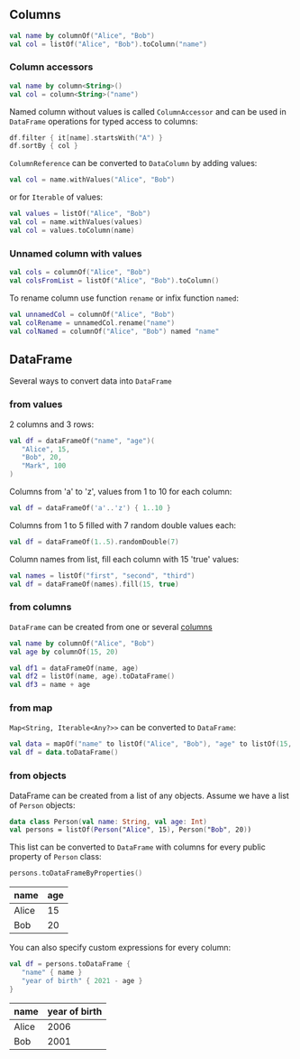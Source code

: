 [//]: # (title: Create)

## Columns
<!---docs.Base.CreateColumns.namedColumnWitValues-->
```kotlin
val name by columnOf("Alice", "Bob")
val col = listOf("Alice", "Bob").toColumn("name")
```
<!---END-->
### Column accessors
<!---docs.Base.CreateColumns.namedColumnWithoutValues-->
```kotlin
val name by column<String>()
val col = column<String>("name")
```
<!---END-->
Named column without values is called `ColumnAccessor` and can be used in `DataFrame` operations for typed access to columns:
<!---docs.Base.CreateColumns.colRefForTypedAccess-->
```kotlin
df.filter { it[name].startsWith("A") }
df.sortBy { col }
```
<!---END-->
`ColumnReference` can be converted to `DataColumn` by adding values:
```kotlin
val col = name.withValues("Alice", "Bob")
```
or for `Iterable` of values:
```kotlin
val values = listOf("Alice", "Bob")
val col = name.withValues(values)
val col = values.toColumn(name)
```
### Unnamed column with values
<!---docs.Base.CreateColumns.unnamedColumnWithValues-->
```kotlin
val cols = columnOf("Alice", "Bob")
val colsFromList = listOf("Alice", "Bob").toColumn()
```
<!---END-->
To rename column use function `rename` or infix function `named`:
<!---docs.Base.CreateColumns.namedAndRenameCol-->
```kotlin
val unnamedCol = columnOf("Alice", "Bob")
val colRename = unnamedCol.rename("name")
val colNamed = columnOf("Alice", "Bob") named "name"
```
<!---END-->

## DataFrame

Several ways to convert data into `DataFrame`
### from values
2 columns and 3 rows:
```kotlin
val df = dataFrameOf("name", "age")(
   "Alice", 15,
   "Bob", 20,
   "Mark", 100
)
```
Columns from 'a' to 'z', values from 1 to 10 for each column:
```kotlin
val df = dataFrameOf('a'..'z') { 1..10 }
```
Columns from 1 to 5 filled with 7 random double values each:
```kotlin
val df = dataFrameOf(1..5).randomDouble(7)
```
Column names from list, fill each column with 15 'true' values:
```kotlin
val names = listOf("first", "second", "third")
val df = dataFrameOf(names).fill(15, true)
```

### from columns
`DataFrame` can be created from one or several [columns](#columns)

```kotlin
val name by columnOf("Alice", "Bob")
val age by columnOf(15, 20)

val df1 = dataFrameOf(name, age)
val df2 = listOf(name, age).toDataFrame()
val df3 = name + age
```
### from map
`Map<String, Iterable<Any?>>` can be converted to `DataFrame`:
```kotlin
val data = mapOf("name" to listOf("Alice", "Bob"), "age" to listOf(15, 20))
val df = data.toDataFrame()
```
### from objects

DataFrame can be created from a list of any objects.
Assume we have a list of `Person` objects:
```kotlin
data class Person(val name: String, val age: Int)
val persons = listOf(Person("Alice", 15), Person("Bob", 20))
```
This list can be converted to `DataFrame` with columns for every public property of `Person` class:
```kotlin
persons.toDataFrameByProperties()
```

name | age
---|---
Alice | 15
Bob | 20

You can also specify custom expressions for every column:
```kotlin
val df = persons.toDataFrame {
   "name" { name }
   "year of birth" { 2021 - age }
}
```

name | year of birth
---|---
Alice | 2006
Bob | 2001
